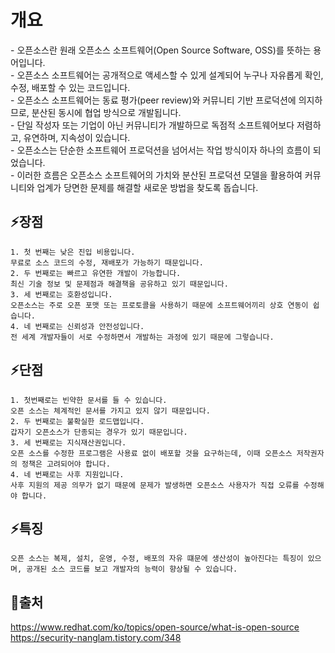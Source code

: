 # 개요
\- 오픈소스란 원래 오픈소스 소프트웨어(Open Source Software, OSS)를 뜻하는 용어입니다.      
\- 오픈소스 소프트웨어는 공개적으로 액세스할 수 있게 설계되어 누구나 자유롭게 확인, 수정, 배포할 수 있는 코드입니다.      
\- 오픈소스 소프트웨어는 동료 평가(peer review)와 커뮤니티 기반 프로덕션에 의지하므로, 분산된 동시에 협업 방식으로 개발됩니다.      
\- 단일 작성자 또는 기업이 아닌 커뮤니티가 개발하므로 독점적 소프트웨어보다 저렴하고, 유연하며, 지속성이 있습니다.        
\- 오픈소스는 단순한 소프트웨어 프로덕션을 넘어서는 작업 방식이자 하나의 흐름이 되었습니다.  
\- 이러한 흐름은 오픈소스 소프트웨어의 가치와 분산된 프로덕션 모델을 활용하여 커뮤니티와 업계가 당면한 문제를 해결할 새로운 방법을 찾도록 돕습니다.  


## ⚡장점
```
1. 첫 번째는 낮은 진입 비용입니다.  
무료로 소스 코드의 수정, 재배포가 가능하기 때문입니다.   
2. 두 번째로는 빠르고 유연한 개발이 가능합니다.  
최신 기술 정보 및 문제점과 해결책을 공유하고 있기 때문입니다.   
3. 세 번째로는 호환성입니다.  
오픈소스는 주로 오픈 포맷 또는 프로토콜을 사용하기 때문에 소프트웨어끼리 상호 연동이 쉽습니다.   
4. 네 번째로는 신뢰성과 안전성입니다.  
전 세계 개발자들이 서로 수정하면서 개발하는 과정에 있기 때문에 그렇습니다.
```

## ⚡단점
```
1. 첫번째로는 빈약한 문서를 들 수 있습니다.  
오픈 소스는 체계적인 문서를 가지고 있지 않기 때문입니다.   
2. 두 번째로는 불확실한 로드맵입니다.  
갑자기 오픈소스가 단종되는 경우가 있기 때문입니다.   
3. 세 번째로는 지식재산권입니다.  
오픈 소스를 수정한 프로그램은 사용료 없이 배포할 것을 요구하는데, 이때 오픈소스 저작권자의 정책은 고려되어야 합니다.   
4. 네 번째로는 사후 지원입니다.  
사후 지원의 제공 의무가 없기 때문에 문제가 발생하면 오픈소스 사용자가 직접 오류를 수정해야 합니다.   
```

## ⚡특징
```
오픈 소스는 복제, 설치, 운영, 수정, 배포의 자유 떄문에 생산성이 높아진다는 특징이 있으며, 공개된 소스 코드를 보고 개발자의 능력이 향상될 수 있습니다.
```

## 📍출처

https://www.redhat.com/ko/topics/open-source/what-is-open-source   
https://security-nanglam.tistory.com/348
